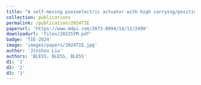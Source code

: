 ```yaml
---
title: "A self-moving piezoelectric actuator with high carrying/positioning capability via bending-resonant-vibration-induced stick-slip motion"
collection: publications
permalink: /publication/2024TIE
paperurl: 'https://www.mdpi.com/2073-8994/14/12/2498'
downloadurl: 'files/2022SYM.pdf'
badge: 'TIE-2024'
image: 'images/papers/2024TIE.jpg'
author: 'Jinshou Liu'
authors: 'BLESS, BLESS, BLESS'
d1: '1'
d2: '2'
d3: '3'
---
```



